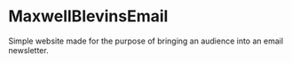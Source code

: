 # MaxwellBlevinsEmail
Simple website made for the purpose of bringing an audience into an email newsletter.
